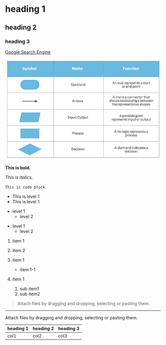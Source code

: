# heading 1
## heading 2
### heading 3


[Google Search Engine](https://www.google.com)

![Details of symbols in a flowchart](basic-symbols-table.jpg)

**This is bold.**

_This is italics._

`This is code block`

* This is level 1
* This is level 1

- level 1
  * level 2

* level 1
  * level 2

1. item 1
2. item 2

1. item 1
   * item 1-1

1. item 1
    1. sub item1 
    2. sub item2

> Attach files by dragging and dropping, selecting or pasting them.


***

Attach files by dragging and dropping, selecting or pasting them.

| heading 1 | heading 2 | heading 3|
| --- | --- | --- |
|col1|col2|col3|
